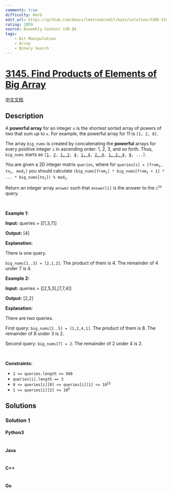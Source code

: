 ```yaml
---
comments: true
difficulty: Hard
edit_url: https://github.com/doocs/leetcode/edit/main/solution/3100-3199/3145.Find%20Products%20of%20Elements%20of%20Big%20Array/README_EN.md
rating: 2859
source: Biweekly Contest 130 Q4
tags:
    - Bit Manipulation
    - Array
    - Binary Search
---
```


<!-- problem:start -->

# [3145. Find Products of Elements of Big Array](https://leetcode.com/problems/find-products-of-elements-of-big-array)

[中文文档](/solution/3100-3199/3145.Find%20Products%20of%20Elements%20of%20Big%20Array/README.md)

## Description

<!-- description:start -->

<p>A <strong>powerful array</strong> for an integer <code>x</code> is the shortest sorted array of powers of two that sum up to <code>x</code>. For example, the powerful array for 11 is <code>[1, 2, 8]</code>.</p>

<p>The array <code>big_nums</code> is created by concatenating the <strong>powerful</strong> arrays for every positive integer <code>i</code> in ascending order: 1, 2, 3, and so forth. Thus, <code>big_nums</code> starts as <code>[<u>1</u>, <u>2</u>, <u>1, 2</u>, <u>4</u>, <u>1, 4</u>, <u>2, 4</u>, <u>1, 2, 4</u>, <u>8</u>, ...]</code>.</p>

<p>You are given a 2D integer matrix <code>queries</code>, where for <code>queries[i] = [from<sub>i</sub>, to<sub>i</sub>, mod<sub>i</sub>]</code> you should calculate <code>(big_nums[from<sub>i</sub>] * big_nums[from<sub>i</sub> + 1] * ... * big_nums[to<sub>i</sub>]) % mod<sub>i</sub></code><!-- notionvc: a71131cc-7b52-4786-9a4b-660d6d864f89 -->.</p>

<p>Return an integer array <code>answer</code> such that <code>answer[i]</code> is the answer to the <code>i<sup>th</sup></code> query.</p>

<p>&nbsp;</p>
<p><strong class="example">Example 1:</strong></p>

<div class="example-block">
<p><strong>Input:</strong> <span class="example-io">queries = [[1,3,7]]</span></p>

<p><strong>Output:</strong> <span class="example-io">[4]</span></p>

<p><strong>Explanation:</strong></p>

<p>There is one query.</p>

<p><code>big_nums[1..3] = [2,1,2]</code>. The product of them is 4. The remainder of 4 under 7 is 4.</p>
</div>

<p><strong class="example">Example 2:</strong></p>

<div class="example-block">
<p><strong>Input:</strong> <span class="example-io">queries = [[2,5,3],[7,7,4]]</span></p>

<p><strong>Output:</strong> <span class="example-io">[2,2]</span></p>

<p><strong>Explanation:</strong></p>

<p>There are two queries.</p>

<p>First query: <code>big_nums[2..5] = [1,2,4,1]</code>. The product of them is 8. The remainder of 8 under 3 is 2.</p>

<p>Second query: <code>big_nums[7] = 2</code>. The remainder of 2 under 4 is 2.</p>
</div>

<p>&nbsp;</p>
<p><strong>Constraints:</strong></p>

<ul>
	<li><code>1 &lt;= queries.length &lt;= 500</code></li>
	<li><code>queries[i].length == 3</code></li>
	<li><code>0 &lt;= queries[i][0] &lt;= queries[i][1] &lt;= 10<sup>15</sup></code></li>
	<li><code>1 &lt;= queries[i][2] &lt;= 10<sup>5</sup></code></li>
</ul>

<!-- description:end -->

## Solutions

<!-- solution:start -->

### Solution 1

<!-- tabs:start -->

#### Python3

```python

```

#### Java

```java

```

#### C++

```cpp

```

#### Go

```go

```

<!-- tabs:end -->

<!-- solution:end -->

<!-- problem:end -->
